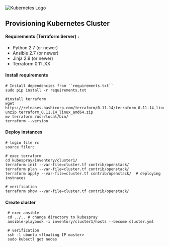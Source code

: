 ![Kubernetes Logo](https://raw.githubusercontent.com/kubernetes-sigs/kubespray/master/docs/img/kubernetes-logo.png)

## Provisioning Kubernetes Cluster

#### Requirements (Terraform Server) :
- Python 2.7 (or newer)
- Ansible 2.7 (or newer)
- Jinja 2.9 (or newer)
- Terraform 0.11 .XX

#### Install requirements
    # Install dependencies from ``requirements.txt``
    sudo pip install -r requirements.txt
    
    #install terraform
    wget https://releases.hashicorp.com/terraform/0.11.14/terraform_0.11.14_linux_amd64.zip
    unzip terraform_0.11.14_linux_amd64.zip
    mv terraform /usr/local/bin/
    terraform --version
    
#### Deploy instances
    # login file rc
    source filerc
    
    # exec terraform
    cd kubespray/inventory/cluster1/
    terraform init --var-file=cluster.tf contrib/openstack/
    terraform plan --var-file=cluster.tf contrib/openstack/
    terraform apply --var-file=cluster.tf contrib/openstack/  # deploying instnaces
    
    # verification
    terraform show --var-file=cluster.tf contrib/openstack/
    
#### Create cluster
     # exec ansible
     cd ../.. # change directory to kubespray
     ansible-playbook -i inventory/cluster1/hosts --become cluster.yml
     
     # verification
     ssh -l ubuntu <floating IP master>
     sudo kubectl get nodes
